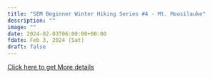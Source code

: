 ```yaml
---
title: "SEM Beginner Winter Hiking Series #4 - Mt. Moosilauke" 
description: ""
image: ""
date: 2024-02-03T06:00:00+00:00
fdate: Feb 3, 2024 (Sat)
draft: false
---
```

<a href="https://activities.outdoors.org/search/index.cfm/action/details/id/147107" target="_blank">Click here to get More details</a>

